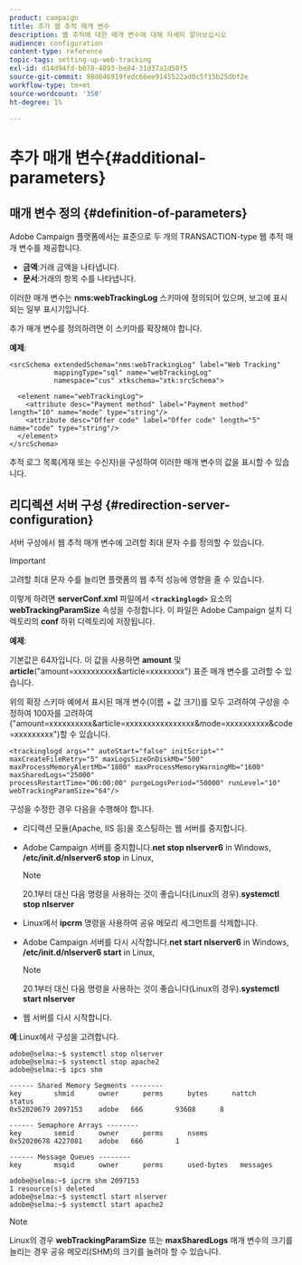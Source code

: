 ```yaml
---
product: campaign
title: 추가 웹 추적 매개 변수
description: 웹 추적에 대한 매개 변수에 대해 자세히 알아보십시오
audience: configuration
content-type: reference
topic-tags: setting-up-web-tracking
exl-id: d14d94fd-b078-4893-be84-31d37a1d50f5
source-git-commit: 98d646919fedc66ee9145522ad0c5f15b25dbf2e
workflow-type: tm+mt
source-wordcount: '350'
ht-degree: 1%

---
```


# 추가 매개 변수{#additional-parameters}

## 매개 변수 정의 {#definition-of-parameters}

Adobe Campaign 플랫폼에서는 표준으로 두 개의 TRANSACTION-type 웹 추적 매개 변수를 제공합니다.

* **금액**:거래 금액을 나타냅니다.
* **문서**:거래의 항목 수를 나타냅니다.

이러한 매개 변수는 **nms:webTrackingLog** 스키마에 정의되어 있으며, 보고에 표시되는 일부 표시기입니다.

추가 매개 변수를 정의하려면 이 스키마를 확장해야 합니다.

**예제**:

```
<srcSchema extendedSchema="nms:webTrackingLog" label="Web Tracking"
           mappingType="sql" name="webTrackingLog" 
           namespace="cus" xtkschema="xtk:srcSchema">

  <element name="webTrackingLog">
    <attribute desc="Payment method" label="Payment method" length="10" name="mode" type="string"/>
    <attribute desc="Offer code" label="Offer code" length="5" name="code" type="string"/>
  </element>
</srcSchema>
```

추적 로그 목록(게재 또는 수신자)을 구성하여 이러한 매개 변수의 값을 표시할 수 있습니다.

## 리디렉션 서버 구성 {#redirection-server-configuration}

서버 구성에서 웹 추적 매개 변수에 고려할 최대 문자 수를 정의할 수 있습니다.

>[!IMPORTANT]
>
>고려할 최대 문자 수를 늘리면 플랫폼의 웹 추적 성능에 영향을 줄 수 있습니다.

이렇게 하려면 **serverConf.xml** 파일에서 **`<trackinglogd>`** 요소의 **webTrackingParamSize** 속성을 수정합니다. 이 파일은 Adobe Campaign 설치 디렉토리의 **conf** 하위 디렉토리에 저장됩니다.

**예제**:

기본값은 64자입니다. 이 값을 사용하면 **amount** 및 **article**(&quot;amount=xxxxxxxxxx&amp;article=xxxxxxxx&quot;) 표준 매개 변수를 고려할 수 있습니다.

위의 확장 스키마 예에서 표시된 매개 변수(이름 + 값 크기)를 모두 고려하여 구성을 수정하여 100자를 고려하여 (&quot;amount=xxxxxxxxxx&amp;article=xxxxxxxxxxxxxxxx&amp;mode=xxxxxxxxxx&amp;code=xxxxxxxxx&quot;)할 수 있습니다.

```
<trackinglogd args="" autoStart="false" initScript="" maxCreateFileRetry="5" maxLogsSizeOnDiskMb="500"
maxProcessMemoryAlertMb="1800" maxProcessMemoryWarningMb="1600" maxSharedLogs="25000"
processRestartTime="06:00:00" purgeLogsPeriod="50000" runLevel="10"
webTrackingParamSize="64"/>
```

구성을 수정한 경우 다음을 수행해야 합니다.

* 리디렉션 모듈(Apache, IIS 등)을 호스팅하는 웹 서버를 중지합니다.
* Adobe Campaign 서버를 중지합니다.**net stop nlserver6** in Windows, **/etc/init.d/nlserver6 stop** in Linux,

   >[!NOTE]
   >
   >20.1부터 대신 다음 명령을 사용하는 것이 좋습니다(Linux의 경우).**systemctl stop nlserver**

* Linux에서 **ipcrm** 명령을 사용하여 공유 메모리 세그먼트를 삭제합니다.
* Adobe Campaign 서버를 다시 시작합니다.**net start nlserver6** in Windows, **/etc/init.d/nlserver6 start** in Linux,

   >[!NOTE]
   >
   >20.1부터 대신 다음 명령을 사용하는 것이 좋습니다(Linux의 경우).**systemctl start nlserver**

* 웹 서버를 다시 시작합니다.

**예**:Linux에서 구성을 고려합니다.

```
adobe@selma:~$ systemctl stop nlserver
adobe@selma:~$ systemctl stop apache2
adobe@selma:~$ ipcs shm

------ Shared Memory Segments --------
key        shmid      owner      perms      bytes      nattch     status      
0x52020679 2097153    adobe   666        93608      8                       

------ Semaphore Arrays --------
key        semid      owner      perms      nsems     
0x52020678 4227081    adobe   666        1         

------ Message Queues --------
key        msqid      owner      perms      used-bytes   messages    

adobe@selma:~$ ipcrm shm 2097153                             
1 resource(s) deleted
adobe@selma:~$ systemctl start nlserver
adobe@selma:~$ systemctl start apache2
```

>[!NOTE]
>
>Linux의 경우 **webTrackingParamSize** 또는 **maxSharedLogs** 매개 변수의 크기를 늘리는 경우 공유 메모리(SHM)의 크기를 늘려야 할 수 있습니다.
